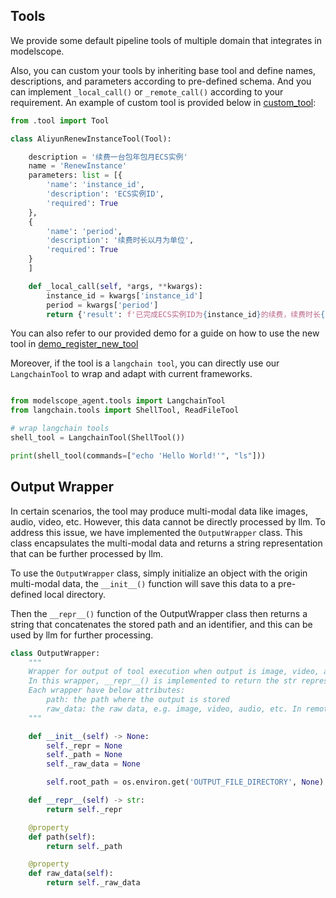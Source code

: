 ## Tools

We provide some default pipeline tools of multiple domain that integrates in modelscope.

Also, you can custom your tools by inheriting base tool and define names, descriptions, and parameters according to pre-defined schema. And you can implement `_local_call()` or `_remote_call()` according to your requirement. An example of custom tool is provided below in [custom_tool](../../modelscope_agent/tools/custom_tool.py):

```python
from .tool import Tool

class AliyunRenewInstanceTool(Tool):

    description = '续费一台包年包月ECS实例'
    name = 'RenewInstance'
    parameters: list = [{
        'name': 'instance_id',
        'description': 'ECS实例ID',
        'required': True
    },
    {
        'name': 'period',
        'description': '续费时长以月为单位',
        'required': True
    }
    ]

    def _local_call(self, *args, **kwargs):
        instance_id = kwargs['instance_id']
        period = kwargs['period']
        return {'result': f'已完成ECS实例ID为{instance_id}的续费，续费时长{period}月'}

```

You can also refer to our provided demo for a guide on how to use the new tool in [demo_register_new_tool](../../demo/demo_register_new_tool.ipynb)



Moreover, if the tool is a `langchain tool`, you can directly use our `LangchainTool` to wrap and adapt with current frameworks.

```Python

from modelscope_agent.tools import LangchainTool
from langchain.tools import ShellTool, ReadFileTool

# wrap langchain tools
shell_tool = LangchainTool(ShellTool())

print(shell_tool(commands=["echo 'Hello World!'", "ls"]))

```

## Output Wrapper

In certain scenarios, the tool may produce multi-modal data like images, audio, video, etc. However, this data cannot be directly processed by llm. To address this issue, we have implemented the `OutputWrapper` class. This class encapsulates the multi-modal data and returns a string representation that can be further processed by llm.

To use the `OutputWrapper` class, simply initialize an object with the origin multi-modal data, the `__init__()` function will save this data to a pre-defined local directory.

Then the `__repr__()` function of the OutputWrapper class then returns a string that concatenates the stored path and an identifier, and this can be used by llm for further processing.

```Python
class OutputWrapper:
    """
    Wrapper for output of tool execution when output is image, video, audio, etc.
    In this wrapper, __repr__() is implemented to return the str representation of the output for llm.
    Each wrapper have below attributes:
        path: the path where the output is stored
        raw_data: the raw data, e.g. image, video, audio, etc. In remote mode, it should be None
    """

    def __init__(self) -> None:
        self._repr = None
        self._path = None
        self._raw_data = None

        self.root_path = os.environ.get('OUTPUT_FILE_DIRECTORY', None)

    def __repr__(self) -> str:
        return self._repr

    @property
    def path(self):
        return self._path

    @property
    def raw_data(self):
        return self._raw_data
```
